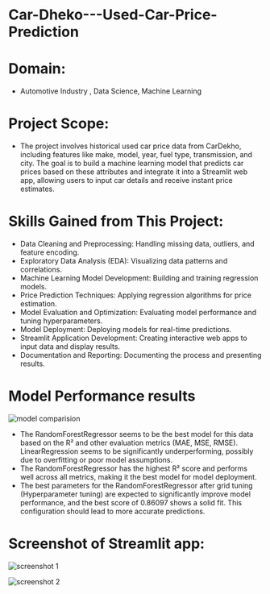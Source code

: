 # Car-Dheko---Used-Car-Price-Prediction
# Domain:
- Automotive Industry , Data Science, Machine Learning
# Project Scope:
- The project involves historical used car price data from CarDekho, including features like make, model, year, fuel type, transmission, and city. The goal is to build a machine learning model that predicts car prices based on these attributes and integrate it into a Streamlit web app, allowing users to input car details and receive instant price estimates.

# Skills Gained from This Project:
- Data Cleaning and Preprocessing:
Handling missing data, outliers, and feature encoding.
- Exploratory Data Analysis (EDA):
Visualizing data patterns and correlations.
- Machine Learning Model Development:
Building and training regression models.
- Price Prediction Techniques:
Applying regression algorithms for price estimation.
- Model Evaluation and Optimization:
Evaluating model performance and tuning hyperparameters.
- Model Deployment:
Deploying models for real-time predictions.
- Streamlit Application Development:
Creating interactive web apps to input data and display results.
- Documentation and Reporting:
Documenting the process and presenting results.

# Model Performance results
![model comparision](https://github.com/user-attachments/assets/00cf6b5c-bcc1-4be2-8357-2f8701b6e937)
- The RandomForestRegressor seems to be the best model for this data based on the R² and other evaluation metrics (MAE, MSE, RMSE). LinearRegression seems to be significantly underperforming, possibly due to overfitting or poor model assumptions.
- The RandomForestRegressor has the highest R² score and performs well across all metrics, making it the best model for model deployment.
- The best parameters for the RandomForestRegressor after grid tuning (Hyperparameter tuning) are expected to significantly improve model performance, and the best score of 0.86097 shows a solid fit. This configuration should lead to more accurate predictions.

# Screenshot of Streamlit app:
![screenshot 1](https://github.com/user-attachments/assets/a97fe034-fe16-4d68-8516-9e450ee78f12)


![screenshot 2](https://github.com/user-attachments/assets/57d0a373-b756-4503-8726-e83cac80c076)



